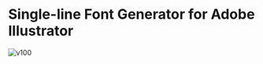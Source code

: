 # Single-line Font Generator for Adobe Illustrator
![v100](https://user-images.githubusercontent.com/64333959/170783324-34e8bbcd-c5fc-4c28-95c7-d127b1fef59e.png)
